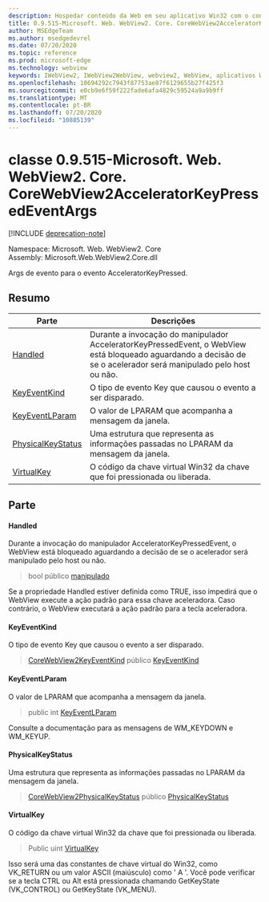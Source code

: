 ```yaml
---
description: Hospedar conteúdo da Web em seu aplicativo Win32 com o controle WebView2 do Microsoft Edge
title: 0.9.515-Microsoft. Web. WebView2. Core. CoreWebView2AcceleratorKeyPressedEventArgs
author: MSEdgeTeam
ms.author: msedgedevrel
ms.date: 07/20/2020
ms.topic: reference
ms.prod: microsoft-edge
ms.technology: webview
keywords: IWebView2, IWebView2WebView, webview2, WebView, aplicativos Win32, Win32, Edge, ICoreWebView2, ICoreWebView2Controller, controle do navegador, HTML Edge
ms.openlocfilehash: 10694292c7943f87753ae87f6129655b27f425f3
ms.sourcegitcommit: e0cb9e6f59f222fade6afa4829c59524a9a9b9ff
ms.translationtype: MT
ms.contentlocale: pt-BR
ms.lasthandoff: 07/20/2020
ms.locfileid: "10885139"
---
```

# classe 0.9.515-Microsoft. Web. WebView2. Core. CoreWebView2AcceleratorKeyPressedEventArgs 

[!INCLUDE [deprecation-note](../../includes/deprecation-note.md)]

Namespace: Microsoft. Web. WebView2. Core \
Assembly: Microsoft.Web.WebView2.Core.dll

Args de evento para o evento AcceleratorKeyPressed.

## Resumo

 Parte                        | Descrições
--------------------------------|---------------------------------------------
[Handled](#handled) | Durante a invocação do manipulador AcceleratorKeyPressedEvent, o WebView está bloqueado aguardando a decisão de se o acelerador será manipulado pelo host ou não.
[KeyEventKind](#keyeventkind) | O tipo de evento Key que causou o evento a ser disparado.
[KeyEventLParam](#keyeventlparam) | O valor de LPARAM que acompanha a mensagem da janela.
[PhysicalKeyStatus](#physicalkeystatus) | Uma estrutura que representa as informações passadas no LPARAM da mensagem da janela.
[VirtualKey](#virtualkey) | O código da chave virtual Win32 da chave que foi pressionada ou liberada.

## Parte

#### Handled 

Durante a invocação do manipulador AcceleratorKeyPressedEvent, o WebView está bloqueado aguardando a decisão de se o acelerador será manipulado pelo host ou não.

> bool público [manipulado](#handled)

Se a propriedade Handled estiver definida como TRUE, isso impedirá que o WebView execute a ação padrão para essa chave aceleradora. Caso contrário, o WebView executará a ação padrão para a tecla aceleradora.

#### KeyEventKind 

O tipo de evento Key que causou o evento a ser disparado.

> [CoreWebView2KeyEventKind](./namespace-microsoft-web-webview2-core.md) público [KeyEventKind](#keyeventkind)

#### KeyEventLParam 

O valor de LPARAM que acompanha a mensagem da janela.

> public int [KeyEventLParam](#keyeventlparam)

Consulte a documentação para as mensagens de WM_KEYDOWN e WM_KEYUP.

#### PhysicalKeyStatus 

Uma estrutura que representa as informações passadas no LPARAM da mensagem da janela.

> [CoreWebView2PhysicalKeyStatus](microsoft-web-webview2-core-corewebview2physicalkeystatus.md) público [PhysicalKeyStatus](#physicalkeystatus)

#### VirtualKey 

O código da chave virtual Win32 da chave que foi pressionada ou liberada.

> Public uint [VirtualKey](#virtualkey)

Isso será uma das constantes de chave virtual do Win32, como VK_RETURN ou um valor ASCII (maiúsculo) como ' A '. Você pode verificar se a tecla CTRL ou Alt está pressionada chamando GetKeyState (VK_CONTROL) ou GetKeyState (VK_MENU).

